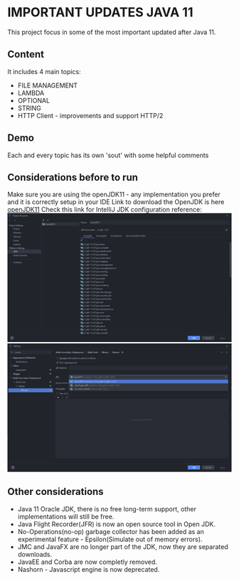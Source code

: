 # IMPORTANT UPDATES JAVA 11
This project focus in some of the most important updated after Java 11.

## Content
It includes 4 main topics: 
- FILE MANAGEMENT
- LAMBDA
- OPTIONAL
- STRING
- HTTP Client - improvements and support HTTP/2

## Demo
Each and every topic has its own 'sout' with some helpful comments

## Considerations before to run
Make sure you are using the openJDK11 - any implementation you prefer and it is correctly setup in your IDE
Link to download the OpenJDK is here [openJDK11](https://adoptopenjdk.net/)
Check this link for IntelliJ JDK configuration reference:
![](/src/main/resources/SDKSetting.jpg)
![](/src/main/resources/runner.jpg)

## Other considerations
- Java 11 Oracle JDK, there is no free long-term support, other implementations will still be free.
- Java Flight Recorder(JFR) is now an open source tool in Open JDK.
- No-Operations(no-op) garbage collector has been added as an experimental feature - Epsilon(Simulate out of memory errors).
- JMC and JavaFX are no longer part of the JDK, now they are separated downloads.
- JavaEE and Corba are now completly removed.
- Nashorn - Javascript engine is now deprecated.